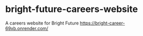 # bright-future-careers-website
A careers website for Bright Future
https://bright-career-69xb.onrender.com/
